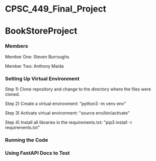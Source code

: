 # CPSC_449_Final_Project

# BookStoreProject

### Members

Member One: Steven Burroughs

Member Two: Anthony Maida

### Setting Up Virtual Environment

Step 1) Clone repository and change to the directory where the files were cloned.

Step 2) Create a virtual environment: "python3 -m venv env"

Step 3) Activate virtual environment: "source env/bin/activate"

Step 4) Install all libraries in the requirements.txt: "pip3 install -r requirements.txt"

### Running the Code

<Stuff goes here for how to run the code>

### Using FastAPI Docs to Test

<How to use the FastAPI Docs to test the code>
